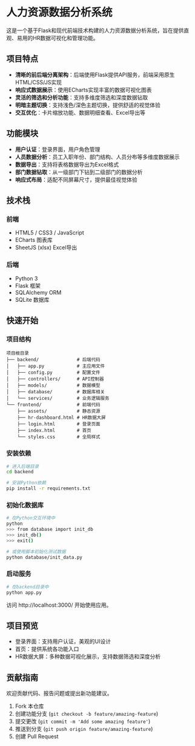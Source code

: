 # 人力资源数据分析系统

这是一个基于Flask和现代前端技术构建的人力资源数据分析系统，旨在提供直观、易用的HR数据可视化和管理功能。

## 项目特点

- **清晰的前后端分离架构**：后端使用Flask提供API服务，前端采用原生HTML/CSS/JS实现
- **响应式数据展示**：使用ECharts实现丰富的数据可视化图表
- **灵活的筛选和分析功能**：支持多维度筛选和深度数据钻取
- **明暗主题切换**：支持浅色/深色主题切换，提供舒适的视觉体验
- **交互优化**：卡片缩放功能、数据明细查看、Excel导出等

## 功能模块

- **用户认证**：登录界面，用户角色管理
- **人员数据分析**：员工入职年份、部门结构、人员分布等多维度数据展示
- **数据导出**：支持将表格数据导出为Excel格式
- **部门数据钻取**：从一级部门下钻到二级部门的数据分析
- **响应式布局**：适配不同屏幕尺寸，提供最佳视觉体验

## 技术栈

### 前端
- HTML5 / CSS3 / JavaScript
- ECharts 图表库
- SheetJS (xlsx) Excel导出

### 后端
- Python 3
- Flask 框架
- SQLAlchemy ORM
- SQLite 数据库

## 快速开始

### 项目结构
```
项目根目录
├── backend/              # 后端代码
│   ├── app.py            # 主应用文件
│   ├── config.py         # 配置文件
│   ├── controllers/      # API控制器
│   ├── models/           # 数据模型
│   ├── database/         # 数据库相关
│   └── services/         # 业务逻辑服务
└── frontend/             # 前端代码
    ├── assets/           # 静态资源
    ├── hr-dashboard.html # HR数据大屏
    ├── login.html        # 登录页面
    ├── index.html        # 首页
    └── styles.css        # 全局样式
```

### 安装依赖

```bash
# 进入后端目录
cd backend

# 安装Python依赖
pip install -r requirements.txt
```

### 初始化数据库

```bash
# 在Python交互环境中
python
>>> from database import init_db
>>> init_db()
>>> exit()

# 或使用脚本初始化测试数据
python database/init_data.py
```

### 启动服务

```bash
# 在backend目录中
python app.py
```

访问 http://localhost:3000/ 开始使用应用。

## 项目预览

- 登录界面：支持用户认证，美观的UI设计
- 首页：提供系统各功能入口
- HR数据大屏：多种数据可视化展示，支持数据筛选和深度分析

## 贡献指南

欢迎贡献代码、报告问题或提出新功能建议。

1. Fork 本仓库
2. 创建功能分支 (`git checkout -b feature/amazing-feature`)
3. 提交更改 (`git commit -m 'Add some amazing feature'`)
4. 推送到分支 (`git push origin feature/amazing-feature`)
5. 创建 Pull Request 